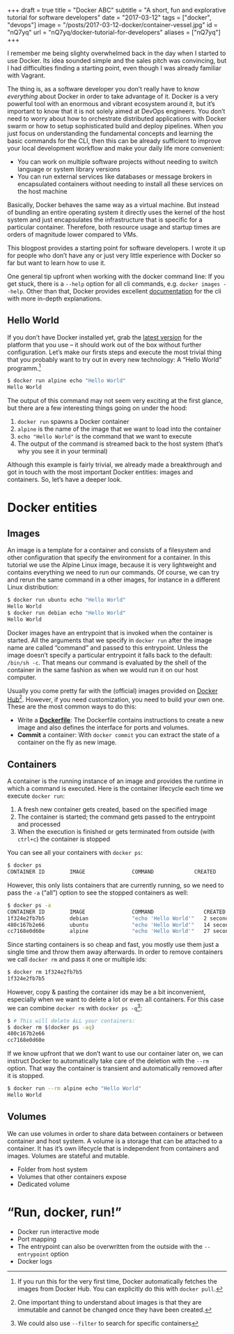 +++
draft = true
title = "Docker ABC"
subtitle = "A short, fun and explorative tutorial for software developers"
date = "2017-03-12"
tags = ["docker", "devops"]
image = "/posts/2017-03-12-docker/container-vessel.jpg"
id = "nQ7yq"
url = "nQ7yq/docker-tutorial-for-developers"
aliases = ["nQ7yq"]
+++

I remember me being slighty overwhelmed back in the day when I started to use Docker. Its idea sounded simple and the sales pitch was convincing, but I had difficulties finding a starting point, even though I was already familiar with Vagrant.

The thing is, as a software developer you don’t really have to know *everything* about Docker in order to take advantage of it. Docker is a very powerful tool with an enormous and vibrant ecosystem around it, but it’s important to know that it is not solely aimed at DevOps engineers. You don’t need to worry about how to orchestrate distributed applications with Docker swarm or how to setup sophisticated build and deploy pipelines. When you just focus on understanding the fundamental concepts and learning the basic commands for the CLI, then this can be already sufficient to improve your local development workflow and make your daily life more convenient:

- You can work on multiple software projects without needing to switch language or system library versions
- You can run external services like databases or message brokers in encapsulated containers without needing to install all these services on the host machine

Basically, Docker behaves the same way as a virtual machine. But instead of bundling an entire operating system it directly uses the kernel of the host system and just encapsulates the infrastructure that is specific for a particular container. Therefore, both resource usage and startup times are orders of magnitude lower compared to VMs.

This blogpost provides a starting point for software developers. I wrote it up for people who don’t have any or just very little experience with Docker so far but want to learn how to use it.

One general tip upfront when working with the docker command line: If you get stuck, there is a `--help` option for all cli commands, e.g. `docker images --help`. Other than that, Docker provides excellent [documentation](https://docs.docker.com/engine/reference/commandline/cli/) for the cli with more in-depth explanations.

## Hello World

If you don’t have Docker installed yet, grab the [latest version](https://www.docker.com/get-docker) for the platform that you use – it should work out of the box without further configuration. Let’s make our firsts steps and execute the most trivial thing that you probably want to try out in every new technology: A “Hello World” programm.[^1]

```bash
$ docker run alpine echo "Hello World"
Hello World
```

The output of this command may not seem very exciting at the first glance, but there are a few interesting things going on under the hood:

1. `docker run` spawns a Docker container
2. `alpine` is the name of the image that we want to load into the container
3. `echo "Hello World"` is the command that we want to execute
4. The output of the command is streamed back to the host system (that’s why you see it in your terminal)

Although this example is fairly trivial, we already made a breakthrough and got in touch with the most important Docker entities: images and containers. So, let’s have a deeper look.

# Docker entities

## Images

An image is a template for a container and consists of a filesystem and other configuration that specify the environment for a container. In this tutorial we use the Alpine Linux image, because it is very lightweight and contains everything we need to run our commands. Of course, we can try and rerun the same command in a other images, for instance in a different Linux distribution:

```bash
$ docker run ubuntu echo "Hello World"
Hello World
$ docker run debian echo "Hello World"
Hello World
```

Docker images have an entrypoint that is invoked when the container is started. All the arguments that we specify in `docker run` after the image name are called “command” and passed to this entrypoint. Unless the image doesn’t specify a particular entrypoint it falls back to the default: `/bin/sh -c`. That means our command is evaluated by the shell of the container in the same fashion as when we would run it on our host computer.

Usually you come pretty far with the (official) images provided on [Docker Hub](https://hub.docker.com/)[^2]. However, if you need customization, you need to build your own one. These are the most common ways to do this:

- Write a [**Dockerfile**](https://docs.docker.com/engine/reference/builder/): The Dockerfile contains instructions to create a new image and also defines the interface for ports and volumes.
- **Commit** a container: With `docker commit` you can extract the state of a container on the fly as new image.

## Containers

A container is the running instance of an image and provides the runtime in which a command is executed. Here is the container lifecycle each time we execute `docker run`:

1. A fresh new container gets created, based on the specified image
2. The container is started; the command gets passed to the entrypoint and processed
4. When the execution is finished or gets terminated from outside (with `ctrl+c`) the container is stopped

You can see all your containers with `docker ps`:

```bash
$ docker ps
CONTAINER ID        IMAGE               COMMAND             CREATED             STATUS              PORTS               NAMES
```

However, this only lists containers that are currently running, so we need to pass the `-a` (“all”) option to see the stopped containers as well:

```bash
$ docker ps -a
CONTAINER ID        IMAGE               COMMAND                CREATED             STATUS                    PORTS               NAMES
1f324e2fb7b5        debian              "echo 'Hello World'"   2 seconds ago       Exited (0) 1 second ago                       amazing_dubinsky
480c167b2e66        ubuntu              "echo 'Hello World'"   14 seconds ago      Exited (0) 13 seconds ago                     nostalgic_einstein
cc7168e0d60e        alpine              "echo 'Hello World'"   27 seconds ago      Exited (0) 28 seconds ago                     gifted_lewin
```

Since starting containers is so cheap and fast, you mostly use them just a single time and throw them away afterwards. In order to remove containers we call `docker rm` and pass it one or multiple ids:

```bash
$ docker rm 1f324e2fb7b5
1f324e2fb7b5
```

However, copy &amp; pasting the container ids may be a bit inconvenient, especially when we want to delete a lot or even all containers. For this case we can combine `docker rm` with `docker ps -q`[^3]:

```bash
$ # This will delete ALL your containers:
$ docker rm $(docker ps -aq)
480c167b2e66
cc7168e0d60e
```

If we know upfront that we don’t want to use our container later on, we can instruct Docker to automatically take care of the deletion with the `--rm` option. That way the container is transient and automatically removed after it is stopped.

```bash
$ docker run --rm alpine echo "Hello World"
Hello World
```

## Volumes

We can use volumes in order to share data between containers or between container and host system. A volume is a storage that can be attached to a container. It has it’s own lifecycle that is independent from containers and images. Volumes are stateful and mutable.

- Folder from host system
- Volumes that other containers expose
- Dedicated volume

# “Run, docker, run!”

- Docker run interactive mode
- Port mapping
- The entrypoint can also be overwritten from the outside with the `--entrypoint` option
- Docker logs


[^1]: If you run this for the very first time, Docker automatically fetches the images from Docker Hub. You can explicitly do this with `docker pull`.

[^2]: One important thing to understand about images is that they are immutable and cannot be changed once they have been created.

[^3]: We could also use `--filter` to search for specific containers